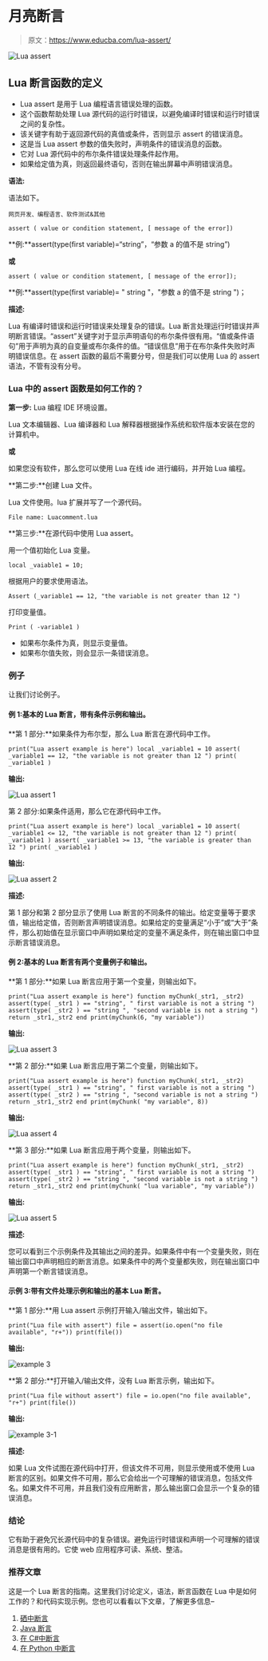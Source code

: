 # 月亮断言

> 原文：<https://www.educba.com/lua-assert/>

![Lua assert](img/b73047179b9db1d4c9c2e250c0694be0.png)



## Lua 断言函数的定义

*   Lua assert 是用于 Lua 编程语言错误处理的函数。
*   这个函数帮助处理 Lua 源代码的运行时错误，以避免编译时错误和运行时错误之间的复杂性。
*   该关键字有助于返回源代码的真值或条件，否则显示 assert 的错误消息。
*   这是当 Lua assert 参数的值失败时，声明条件的错误消息的函数。
*   它对 Lua 源代码中的布尔条件错误处理条件起作用。
*   如果给定值为真，则返回最终语句，否则在输出屏幕中声明错误消息。

**语法:**

语法如下。

<small>网页开发、编程语言、软件测试&其他</small>

`assert ( value or condition statement, [ message of the error])`

**例:**assert(type(first variable)=“string”，“参数 a 的值不是 string”)

**或**

`assert ( value or condition statement, [ message of the error]);`

**例:**assert(type(first variable)= " string "，"参数 a 的值不是 string ")；

**描述:**

Lua 有编译时错误和运行时错误来处理复杂的错误。Lua 断言处理运行时错误并声明断言错误。“assert”关键字对于显示声明语句的布尔条件很有用。“值或条件语句”用于声明为真的自变量或布尔条件的值。“错误信息”用于在布尔条件失败时声明错误信息。在 assert 函数的最后不需要分号，但是我们可以使用 Lua 的 assert 语法，不管有没有分号。

### Lua 中的 assert 函数是如何工作的？

**第一步:** Lua 编程 IDE 环境设置。

Lua 文本编辑器、Lua 编译器和 Lua 解释器根据操作系统和软件版本安装在您的计算机中。

**或**

如果您没有软件，那么您可以使用 Lua 在线 ide 进行编码，并开始 Lua 编程。

**第二步:**创建 Lua 文件。

Lua 文件使用。lua 扩展并写了一个源代码。

`File name: Luacomment.lua`

**第三步:**在源代码中使用 Lua assert。

用一个值初始化 Lua 变量。

`local _vaiable1 = 10;`

根据用户的要求使用语法。

`Assert (_variable1 == 12, "the variable is not greater than 12 ")`

打印变量值。

`Print ( -variable1 )`

*   如果布尔条件为真，则显示变量值。
*   如果布尔值失败，则会显示一条错误消息。

### 例子

让我们讨论例子。

#### 例 1:基本的 Lua 断言，带有条件示例和输出。

**第 1 部分:**如果条件为布尔型，那么 Lua 断言在源代码中工作。

`print("Lua assert example is here")
local _variable1 = 10
assert( _variable1 == 12, "the variable is not greater than 12 ")
print( _variable1 )`

**输出:**

![Lua assert 1](img/b96a3c34cb3a79f84da8e46fb80d04fe.png)



第 2 部分:如果条件适用，那么它在源代码中工作。

`print("Lua assert example is here")
local _variable1 = 10
assert( _variable1 <= 12, "the variable is not greater than 12 ")
print( _variable1 )
assert( _variable1 >= 13, "the variable is greater than 12 ")
print( _variable1 )`

**输出:**

![Lua assert 2](img/8735806f8f470aa67e02419db1407dc9.png)



**描述:**

第 1 部分和第 2 部分显示了使用 Lua 断言的不同条件的输出。给定变量等于要求值，输出给定值，否则断言声明错误消息。如果给定的变量满足“小于”或“大于”条件，那么初始值在显示窗口中声明如果给定的变量不满足条件，则在输出窗口中显示断言错误消息。

#### 例 2:基本的 Lua 断言有两个变量例子和输出。

**第 1 部分:**如果 Lua 断言应用于第一个变量，则输出如下。

`print("Lua assert example is here")
function myChunk(_str1, _str2)
assert(type( _str1 ) == "string", " first variable is not a string ")
assert(type( _str2 ) == "string ", "second variable is not a string ")
return _str1,_str2
end
print(myChunk(6, "my variable"))`

**输出:**

![Lua assert 3](img/b1965ae2d91e13084bd8a5b1c2266254.png)



**第 2 部分:**如果 Lua 断言应用于第二个变量，则输出如下。

`print("Lua assert example is here")
function myChunk(_str1, _str2)
assert(type( _str1 ) == "string", " first variable is not a string ")
assert(type( _str2 ) == "string ", "second variable is not a string ")
return _str1,_str2
end
print(myChunk( "my variable", 8))`

**输出:**

![Lua assert 4](img/2a7032c51c23fdd7395d5bce4a90b248.png)



**第 3 部分:**如果 Lua 断言应用于两个变量，则输出如下。

`print("Lua assert example is here")
function myChunk(_str1, _str2)
assert(type( _str1 ) == "string", " first variable is not a string ")
assert(type( _str2 ) == "string ", "second variable is not a string ")
return _str1,_str2
end
print(myChunk( "lua variable", "my variable"))`

**输出:**

![Lua assert 5](img/79a3599a67bc21432ad0da2d92b06179.png)



**描述:**

您可以看到三个示例条件及其输出之间的差异。如果条件中有一个变量失败，则在输出窗口中声明相应的断言消息。如果条件中的两个变量都失败，则在输出窗口中声明第一个断言错误消息。

#### 示例 3:带有文件处理示例和输出的基本 Lua 断言。

**第 1 部分:**用 Lua assert 示例打开输入/输出文件，输出如下。

`print("Lua file with assert")
file = assert(io.open("no file available", "r+"))
print(file())`

**输出:**

![example 3](img/76292c99a22c42903a30203aa9b8e520.png)



**第 2 部分:**打开输入/输出文件，没有 Lua 断言示例，输出如下。

`print("Lua file without assert")
file = io.open("no file available", "r+")
print(file())`

**输出:**

![example 3-1](img/73c242310be774febd3d63fa2d3aeeae.png)



**描述:**

如果 Lua 文件试图在源代码中打开，但该文件不可用，则显示使用或不使用 Lua 断言的区别。如果文件不可用，那么它会给出一个可理解的错误消息，包括文件名。如果文件不可用，并且我们没有应用断言，那么输出窗口会显示一个复杂的错误消息。

### 结论

它有助于避免冗长源代码中的复杂错误。避免运行时错误和声明一个可理解的错误消息是很有用的。它使 web 应用程序可读、系统、整洁。

### 推荐文章

这是一个 Lua 断言的指南。这里我们讨论定义，语法，断言函数在 Lua 中是如何工作的？和代码实现示例。您也可以看看以下文章，了解更多信息–

1.  [硒中断言](https://www.educba.com/assertions-in-selenium/)
2.  [Java 断言](https://www.educba.com/java-assertion/)
3.  [在 C#中断言](https://www.educba.com/assert-in-c-sharp/)
4.  [在 Python 中断言](https://www.educba.com/assert-in-python/)





